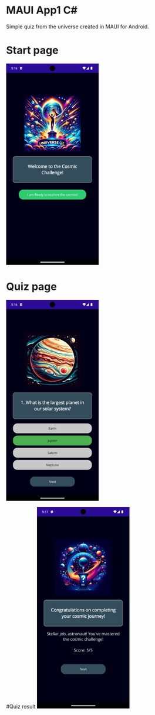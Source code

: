 # MAUI App1 C#

Simple quiz from the universe created in MAUI for Android.

# Start page
<img src="main.png" alt="description" style="max-width: 50%; height: auto;">

# Quiz page
<img src="quiz.png" alt="description" style="max-width: 50%; height: auto;">

#Quiz result
<img src="result.png" alt="description" style="max-width: 50%; height: auto;">